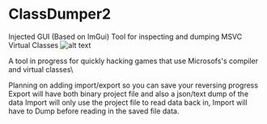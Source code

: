 # ClassDumper2
Injected GUI (Based on ImGui) Tool for inspecting and dumping MSVC Virtual Classes
![alt text](https://i.imgur.com/KzRS8JN.png)

A tool in progress for quickly hacking games that use Microsofs's compiler and virtual classes\


Planning on adding import/export so you can save your reversing progress
Export will have both binary project file and also a json/text dump of the data
Import will only use the project file to read data back in, Import will have to Dump
before reading in the saved file data.